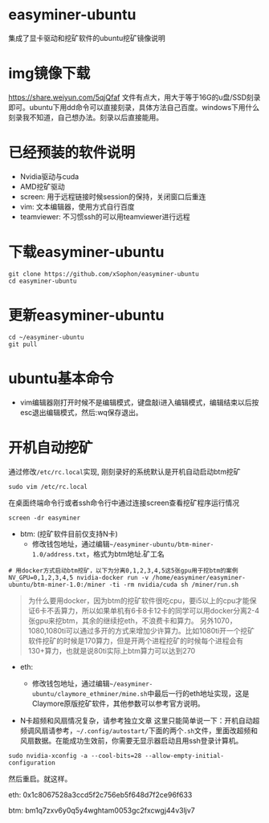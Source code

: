 # easyminer-ubuntu
集成了显卡驱动和挖矿软件的ubuntu挖矿镜像说明

# img镜像下载
https://share.weiyun.com/5qjQfaf
文件有点大，用大于等于16G的u盘/SSD刻录即可。ubuntu下用dd命令可以直接刻录，具体方法自己百度。windows下用什么刻录我不知道，自己想办法。刻录以后直接能用。

# 已经预装的软件说明
- Nvidia驱动与cuda
- AMD挖矿驱动
- screen: 用于远程链接时候session的保持，关闭窗口后重连
- vim: 文本编辑器，使用方式自行百度
- teamviewer: 不习惯ssh的可以用teamviewer进行远程

# 下载easyminer-ubuntu
```
git clone https://github.com/xSophon/easyminer-ubuntu
cd easyminer-ubuntu
```

# 更新easyminer-ubuntu
```
cd ~/easyminer-ubuntu
git pull
```

# ubuntu基本命令
- vim编辑器刚打开时候不是编辑模式，键盘敲i进入编辑模式，编辑结束以后按esc退出编辑模式，然后:wq保存退出。

# 开机自动挖矿
通过修改`/etc/rc.local`实现, 刚刻录好的系统默认是开机自动启动btm挖矿
```shell
sudo vim /etc/rc.local
```

在桌面终端命令行或者ssh命令行中通过连接screen查看挖矿程序运行情况
```
screen -dr easyminer
```


- btm: (挖矿软件目前仅支持N卡)
  - 修改钱包地址，通过编辑`~/easyminer-ubuntu/btm-miner-1.0/address.txt`，格式为btm地址.矿工名

```
# 用docker方式启动btm挖矿，以下为分离0,1,2,3,4,5这5张gpu用于挖btm的案例
NV_GPU=0,1,2,3,4,5 nvidia-docker run -v /home/easyminer/easyminer-ubuntu/btm-miner-1.0:/miner -ti -rm nvidia/cuda sh /miner/run.sh
```
> 为什么要用docker，因为btm的挖矿软件很吃cpu，要i5以上的cpu才能保证6卡不丢算力，所以如果单机有6卡8卡12卡的同学可以用docker分离2-4张gpu来挖btm，其余的继续挖eth，不浪费卡和算力。
> 另外1070，1080,1080ti可以通过多开的方式来增加少许算力。比如1080ti开一个挖矿软件挖矿的时候是170算力，但是开两个进程挖矿的时候每个进程会有130+算力，也就是说80ti实际上btm算力可以达到270

- eth:
  - 修改钱包地址，通过编辑`~/easyminer-ubuntu/claymore_ethminer/mine.sh`中最后一行的eth地址实现，这是Claymore原版挖矿软件，其他参数可以参考官方说明。

- N卡超频和风扇情况复杂，请参考独立文章
这里只能简单说一下：开机自动超频调风扇请参考，`~/.config/autostart/`下面的两个`.sh`文件，里面改超频和风扇数据。在能成功生效前，你需要无显示器启动且用ssh登录计算机。
```
sudo nvidia-xconfig -a --cool-bits=28 --allow-empty-initial-configuration
```
然后重启。就这样。

eth:
0x1c8067528a3ccd5f2c756eb5f648d7f2ce96f633

btm:
bm1q7zxv6y0q5y4wghtam0053gc2fxcwgj44v3ljv7

